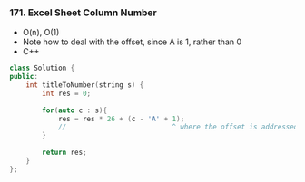 ### 171. Excel Sheet Column Number
* O(n), O(1)
* Note how to deal with the offset, since A is 1, rather than 0
* C++
```cpp
class Solution {
public:
    int titleToNumber(string s) {
        int res = 0;
        
        for(auto c : s){
            res = res * 26 + (c - 'A' + 1); 
            //                          ^ where the offset is addressed
        }
        
        return res;
    }
};
```
